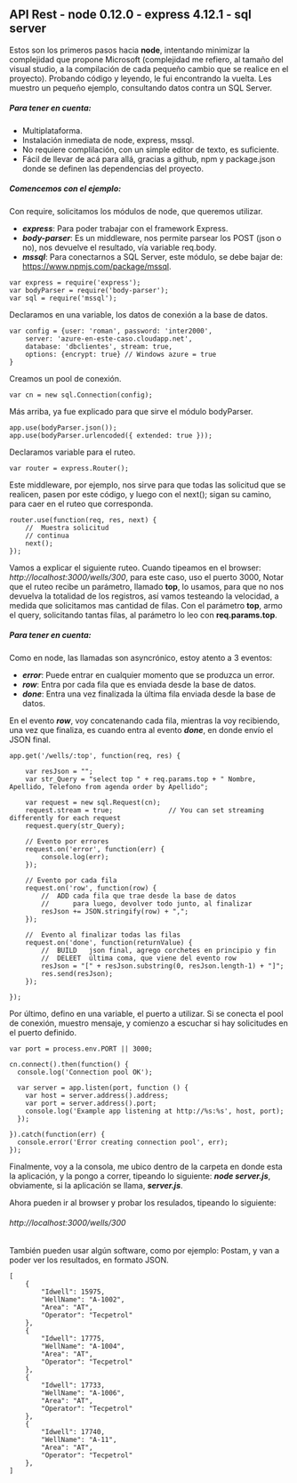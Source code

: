 ## API Rest - node 0.12.0 - express 4.12.1 - sql server

Estos son los primeros pasos hacia **node**, intentando minimizar la complejidad que propone Microsoft (complejidad me refiero, al tamaño del visual studio, a la compilación de cada pequeño cambio que se realice en el proyecto). Probando código y leyendo, le fui encontrando la vuelta. Les muestro un pequeño ejemplo, consultando datos contra un SQL Server.

##### Para tener en cuenta:
* Multiplataforma.
* Instalación inmediata de node, express, mssql.
* No requiere complilación, con un simple editor de texto, es suficiente.
* Fácil de llevar de acá para allá, gracias a github, npm y package.json donde se definen las dependencias del proyecto.

##### Comencemos con el ejemplo:
Con require, solicitamos los módulos de node, que queremos utilizar.
* **_express_**: Para poder trabajar con el framework Express.
* **_body-parser_**: Es un middleware, nos permite parsear los POST (json o no), nos devuelve el resultado, vía variable req.body.
* **_mssql_**: Para conectarnos a SQL Server, este módulo, se debe bajar de: https://www.npmjs.com/package/mssql.

~~~
var express = require('express');
var bodyParser = require('body-parser');
var sql = require('mssql'); 
~~~
Declaramos en una variable, los datos de conexión a la base de datos.
~~~
var config = {user: 'roman', password: 'inter2000',
    server: 'azure-en-este-caso.cloudapp.net',
    database: 'dbclientes', stream: true,
    options: {encrypt: true} // Windows azure = true
}
~~~
Creamos un pool de conexión.
~~~
var cn = new sql.Connection(config);
~~~
Más arriba, ya fue explicado para que sirve el módulo bodyParser.
~~~
app.use(bodyParser.json());
app.use(bodyParser.urlencoded({ extended: true }));
~~~
Declaramos variable para el ruteo.
~~~
var router = express.Router();
~~~
Este middleware, por ejemplo, nos sirve para que todas las solicitud que se realicen, pasen por este código, y luego con el next(); sigan su camino, para caer en el ruteo que corresponda.
~~~
router.use(function(req, res, next) {
    //  Muestra solicitud
    // continua
    next(); 
});
~~~
Vamos a explicar el siguiente ruteo. Cuando tipeamos en el browser: _http://localhost:3000/wells/300_, para este caso, uso el puerto 3000, Notar que el ruteo recibe un parámetro, llamado **top**, lo usamos, para que no nos devuelva la totalidad de los registros, así vamos testeando la velocidad, a medida que solicitamos mas cantidad de filas. Con el parámetro **top**, armo el query, solicitando tantas filas, al parámetro lo leo con **req.params.top**.

##### Para tener en cuenta:
Como en node, las llamadas son asyncrónico, estoy atento a 3 eventos:

* **_error_**: Puede entrar en cualquier momento que se produzca un error.
* **_row_**: Entra por cada fila que es enviada desde la base de datos.
* **_done_**: Entra una vez finalizada la última fila enviada desde la base de datos.

En el evento **_row_**, voy concatenando cada fila, mientras la voy recibiendo, una vez que  finaliza, es cuando entra al evento **_done_**, en donde envío el JSON final.
~~~
app.get('/wells/:top', function(req, res) {

    var resJson = "";
    var str_Query = "select top " + req.params.top + " Nombre, Apellido, Telefono from agenda order by Apellido";

    var request = new sql.Request(cn); 
    request.stream = true;              // You can set streaming differently for each request
    request.query(str_Query);

    // Evento por errores
    request.on('error', function(err) {
        console.log(err);
    });

    // Evento por cada fila
    request.on('row', function(row) {
        //  ADD cada fila que trae desde la base de datos
        //      para luego, devolver todo junto, al finalizar
        resJson += JSON.stringify(row) + ",";
    });

    //  Evento al finalizar todas las filas
    request.on('done', function(returnValue) {
        //  BUILD   json final, agrego corchetes en principio y fin
        //  DELEET  última coma, que viene del evento row
        resJson = "[" + resJson.substring(0, resJson.length-1) + "]";
        res.send(resJson);
    });

});
~~~
Por último, defino en una variable, el puerto a utilizar. Si se conecta el pool de conexión, muestro mensaje, y comienzo a escuchar si hay solicitudes en el puerto definido.
~~~
var port = process.env.PORT || 3000;

cn.connect().then(function() {
  console.log('Connection pool OK');
  
  var server = app.listen(port, function () {
    var host = server.address().address;
    var port = server.address().port;
    console.log('Example app listening at http://%s:%s', host, port);
  });
  
}).catch(function(err) {
  console.error('Error creating connection pool', err);
});
~~~
Finalmente, voy a la consola, me ubico dentro de la carpeta en donde esta la aplicación, y la pongo a correr, tipeando lo siguiente: **_node server.js_**, obviamente, si la aplicación se llama, **_server.js_**.

Ahora pueden ir al browser y probar los resulados, tipeando lo siguiente: 
###### _http://localhost:3000/wells/300_
También pueden usar algún software, como por ejemplo: Postam, y van a poder ver los resultados, en formato JSON.
~~~
[
    {
        "Idwell": 15975,
        "WellName": "A-1002",
        "Area": "AT",
        "Operator": "Tecpetrol"
    },
    {
        "Idwell": 17775,
        "WellName": "A-1004",
        "Area": "AT",
        "Operator": "Tecpetrol"
    },
    {
        "Idwell": 17733,
        "WellName": "A-1006",
        "Area": "AT",
        "Operator": "Tecpetrol"
    },
    {
        "Idwell": 17740,
        "WellName": "A-11",
        "Area": "AT",
        "Operator": "Tecpetrol"
    },
]
~~~



